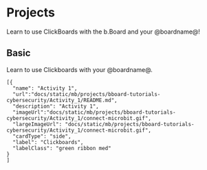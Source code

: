 # Projects

Learn to use ClickBoards with the b.Board and your @boardname@!

## Basic

Learn to use Clickboards with your @boardname@.

```codecard
[{
  "name": "Activity 1",
  "url":"docs/static/mb/projects/bboard-tutorials-cybersecurity/Activity_1/README.md",
  "description": "Activity 1",
  "imageUrl":"docs/static/mb/projects/bboard-tutorials-cybersecurity/Activity_1/connect-microbit.gif",
  "largeImageUrl": "docs/static/mb/projects/bboard-tutorials-cybersecurity/Activity_1/connect-microbit.gif",
  "cardType": "side",
  "label": "Clickboards",
  "labelClass": "green ribbon med"
}
]
```
